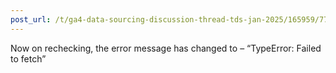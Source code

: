 ```yaml
---
post_url: /t/ga4-data-sourcing-discussion-thread-tds-jan-2025/165959/77
---
```

Now on rechecking, the error message has changed to – “TypeError: Failed to fetch”